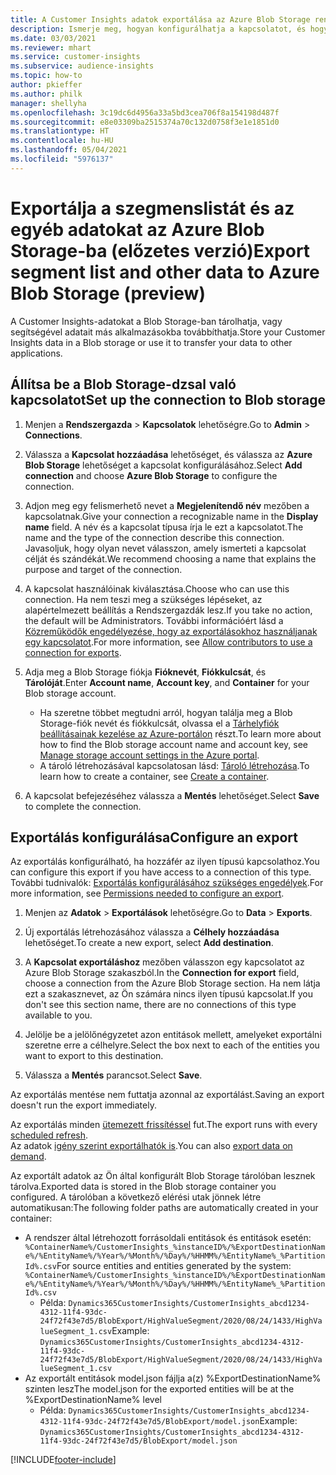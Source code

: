```yaml
---
title: A Customer Insights adatok exportálása az Azure Blob Storage rendszerbe
description: Ismerje meg, hogyan konfigurálhatja a kapcsolatot, és hogyan exportálhatja a Blob Storage-ba.
ms.date: 03/03/2021
ms.reviewer: mhart
ms.service: customer-insights
ms.subservice: audience-insights
ms.topic: how-to
author: pkieffer
ms.author: philk
manager: shellyha
ms.openlocfilehash: 3c19dc6d4956a33a5bd3cea706f8a154198d487f
ms.sourcegitcommit: e8e03309ba2515374a70c132d0758f3e1e1851d0
ms.translationtype: HT
ms.contentlocale: hu-HU
ms.lasthandoff: 05/04/2021
ms.locfileid: "5976137"
---
```

# <a name="export-segment-list-and-other-data-to-azure-blob-storage-preview"></a><span data-ttu-id="242ea-103">Exportálja a szegmenslistát és az egyéb adatokat az Azure Blob Storage-ba (előzetes verzió)</span><span class="sxs-lookup"><span data-stu-id="242ea-103">Export segment list and other data to Azure Blob Storage (preview)</span></span>

<span data-ttu-id="242ea-104">A Customer Insights-adatokat a Blob Storage-ban tárolhatja, vagy segítségével adatait más alkalmazásokba továbbíthatja.</span><span class="sxs-lookup"><span data-stu-id="242ea-104">Store your Customer Insights data in a Blob storage or use it to transfer your data to other applications.</span></span>

## <a name="set-up-the-connection-to-blob-storage"></a><span data-ttu-id="242ea-105">Állítsa be a Blob Storage-dzsal való kapcsolatot</span><span class="sxs-lookup"><span data-stu-id="242ea-105">Set up the connection to Blob storage</span></span>

1. <span data-ttu-id="242ea-106">Menjen a **Rendszergazda** > **Kapcsolatok** lehetőségre.</span><span class="sxs-lookup"><span data-stu-id="242ea-106">Go to **Admin** > **Connections**.</span></span>

1. <span data-ttu-id="242ea-107">Válassza a **Kapcsolat hozzáadása** lehetőséget, és válassza az **Azure Blob Storage** lehetőséget a kapcsolat konfigurálásához.</span><span class="sxs-lookup"><span data-stu-id="242ea-107">Select **Add connection** and choose **Azure Blob Storage** to configure the connection.</span></span>

1. <span data-ttu-id="242ea-108">Adjon meg egy felismerhető nevet a **Megjelenítendő név** mezőben a kapcsolatnak.</span><span class="sxs-lookup"><span data-stu-id="242ea-108">Give your connection a recognizable name in the **Display name** field.</span></span> <span data-ttu-id="242ea-109">A név és a kapcsolat típusa írja le ezt a kapcsolatot.</span><span class="sxs-lookup"><span data-stu-id="242ea-109">The name and the type of the connection describe this connection.</span></span> <span data-ttu-id="242ea-110">Javasoljuk, hogy olyan nevet válasszon, amely ismerteti a kapcsolat célját és szándékát.</span><span class="sxs-lookup"><span data-stu-id="242ea-110">We recommend choosing a name that explains the purpose and target of the connection.</span></span>

1. <span data-ttu-id="242ea-111">A kapcsolat használóinak kiválasztása.</span><span class="sxs-lookup"><span data-stu-id="242ea-111">Choose who can use this connection.</span></span> <span data-ttu-id="242ea-112">Ha nem teszi meg a szükséges lépéseket, az alapértelmezett beállítás a Rendszergazdák lesz.</span><span class="sxs-lookup"><span data-stu-id="242ea-112">If you take no action, the default will be Administrators.</span></span> <span data-ttu-id="242ea-113">További információért lásd a [Közreműködők engedélyezése, hogy az exportálásokhoz használjanak egy kapcsolatot](connections.md#allow-contributors-to-use-a-connection-for-exports).</span><span class="sxs-lookup"><span data-stu-id="242ea-113">For more information, see [Allow contributors to use a connection for exports](connections.md#allow-contributors-to-use-a-connection-for-exports).</span></span>

1. <span data-ttu-id="242ea-114">Adja meg a Blob Storage fiókja **Fióknevét**, **Fiókkulcsát**, és **Tárolóját**.</span><span class="sxs-lookup"><span data-stu-id="242ea-114">Enter **Account name**, **Account key**, and **Container** for your Blob storage account.</span></span>
    - <span data-ttu-id="242ea-115">Ha szeretne többet megtudni arról, hogyan találja meg a Blob Storage-fiók nevét és fiókkulcsát, olvassa el a [Tárhelyfiók beállításainak kezelése az Azure-portálon](/azure/storage/common/storage-account-manage) részt.</span><span class="sxs-lookup"><span data-stu-id="242ea-115">To learn more about how to find the Blob storage account name and account key, see [Manage storage account settings in the Azure portal](/azure/storage/common/storage-account-manage).</span></span>
    - <span data-ttu-id="242ea-116">A tároló létrehozásával kapcsolatosan lásd: [Tároló létrehozása](/azure/storage/blobs/storage-quickstart-blobs-portal#create-a-container).</span><span class="sxs-lookup"><span data-stu-id="242ea-116">To learn how to create a container, see [Create a container](/azure/storage/blobs/storage-quickstart-blobs-portal#create-a-container).</span></span>

1. <span data-ttu-id="242ea-117">A kapcsolat befejezéséhez válassza a **Mentés** lehetőséget.</span><span class="sxs-lookup"><span data-stu-id="242ea-117">Select **Save** to complete the connection.</span></span> 

## <a name="configure-an-export"></a><span data-ttu-id="242ea-118">Exportálás konfigurálása</span><span class="sxs-lookup"><span data-stu-id="242ea-118">Configure an export</span></span>

<span data-ttu-id="242ea-119">Az exportálás konfigurálható, ha hozzáfér az ilyen típusú kapcsolathoz.</span><span class="sxs-lookup"><span data-stu-id="242ea-119">You can configure this export if you have access to a connection of this type.</span></span> <span data-ttu-id="242ea-120">További tudnivalók: [Exportálás konfigurálásához szükséges engedélyek](export-destinations.md#set-up-a-new-export).</span><span class="sxs-lookup"><span data-stu-id="242ea-120">For more information, see [Permissions needed to configure an export](export-destinations.md#set-up-a-new-export).</span></span>

1. <span data-ttu-id="242ea-121">Menjen az **Adatok** > **Exportálások** lehetőségre.</span><span class="sxs-lookup"><span data-stu-id="242ea-121">Go to **Data** > **Exports**.</span></span>

1. <span data-ttu-id="242ea-122">Új exportálás létrehozásához válassza a **Célhely hozzáadása** lehetőséget.</span><span class="sxs-lookup"><span data-stu-id="242ea-122">To create a new export, select **Add destination**.</span></span>

1. <span data-ttu-id="242ea-123">A **Kapcsolat exportáláshoz** mezőben válasszon egy kapcsolatot az Azure Blob Storage szakaszból.</span><span class="sxs-lookup"><span data-stu-id="242ea-123">In the **Connection for export** field, choose a connection from the Azure Blob Storage section.</span></span> <span data-ttu-id="242ea-124">Ha nem látja ezt a szakasznevet, az Ön számára nincs ilyen típusú kapcsolat.</span><span class="sxs-lookup"><span data-stu-id="242ea-124">If you don't see this section name, there are no connections of this type available to you.</span></span>

1. <span data-ttu-id="242ea-125">Jelölje be a jelölőnégyzetet azon entitások mellett, amelyeket exportálni szeretne erre a célhelyre.</span><span class="sxs-lookup"><span data-stu-id="242ea-125">Select the box next to each of the entities you want to export to this destination.</span></span>

1. <span data-ttu-id="242ea-126">Válassza a **Mentés** parancsot.</span><span class="sxs-lookup"><span data-stu-id="242ea-126">Select **Save**.</span></span>

<span data-ttu-id="242ea-127">Az exportálás mentése nem futtatja azonnal az exportálást.</span><span class="sxs-lookup"><span data-stu-id="242ea-127">Saving an export doesn't run the export immediately.</span></span>

<span data-ttu-id="242ea-128">Az exportálás minden [ütemezett frissítéssel](system.md#schedule-tab) fut.</span><span class="sxs-lookup"><span data-stu-id="242ea-128">The export runs with every [scheduled refresh](system.md#schedule-tab).</span></span>     
<span data-ttu-id="242ea-129">Az adatok [igény szerint exportálhatók is](export-destinations.md#run-exports-on-demand).</span><span class="sxs-lookup"><span data-stu-id="242ea-129">You can also [export data on demand](export-destinations.md#run-exports-on-demand).</span></span> 

<span data-ttu-id="242ea-130">Az exportált adatok az Ön által konfigurált Blob Storage tárolóban lesznek tárolva.</span><span class="sxs-lookup"><span data-stu-id="242ea-130">Exported data is stored in the Blob storage container you configured.</span></span> <span data-ttu-id="242ea-131">A tárolóban a következő elérési utak jönnek létre automatikusan:</span><span class="sxs-lookup"><span data-stu-id="242ea-131">The following folder paths are automatically created in your container:</span></span>

- <span data-ttu-id="242ea-132">A rendszer által létrehozott forrásoldali entitások és entitások esetén: `%ContainerName%/CustomerInsights_%instanceID%/%ExportDestinationName%/%EntityName%/%Year%/%Month%/%Day%/%HHMM%/%EntityName%_%PartitionId%.csv`</span><span class="sxs-lookup"><span data-stu-id="242ea-132">For source entities and entities generated by the system: `%ContainerName%/CustomerInsights_%instanceID%/%ExportDestinationName%/%EntityName%/%Year%/%Month%/%Day%/%HHMM%/%EntityName%_%PartitionId%.csv`</span></span>
  - <span data-ttu-id="242ea-133">Példa: `Dynamics365CustomerInsights/CustomerInsights_abcd1234-4312-11f4-93dc-24f72f43e7d5/BlobExport/HighValueSegment/2020/08/24/1433/HighValueSegment_1.csv`</span><span class="sxs-lookup"><span data-stu-id="242ea-133">Example: `Dynamics365CustomerInsights/CustomerInsights_abcd1234-4312-11f4-93dc-24f72f43e7d5/BlobExport/HighValueSegment/2020/08/24/1433/HighValueSegment_1.csv`</span></span>
- <span data-ttu-id="242ea-134">Az exportált entitások model.json fájlja a(z) %ExportDestinationName% szinten lesz</span><span class="sxs-lookup"><span data-stu-id="242ea-134">The model.json for the exported entities will be at the %ExportDestinationName% level</span></span>
  - <span data-ttu-id="242ea-135">Példa: `Dynamics365CustomerInsights/CustomerInsights_abcd1234-4312-11f4-93dc-24f72f43e7d5/BlobExport/model.json`</span><span class="sxs-lookup"><span data-stu-id="242ea-135">Example: `Dynamics365CustomerInsights/CustomerInsights_abcd1234-4312-11f4-93dc-24f72f43e7d5/BlobExport/model.json`</span></span>

[!INCLUDE[footer-include](../includes/footer-banner.md)]
